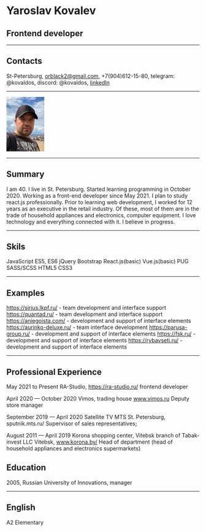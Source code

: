 # Yaroslav Kovalev

## Frontend developer

---

## Contacts

St-Petersburg,
orblack2@gmail.com,
+7(904)612-15-80,
telegram: @kovaldos,
discord: @kovaldos,
[linkedIn](http://www.linkedin.com/in/%D1%8F%D1%80%D0%BE%D1%81%D0%BB%D0%B0%D0%B2-%D0%BA%D0%BE%D0%B2%D0%B0%D0%BB%D0%B5%D0%B2-101b42165)

---

![Моё фото](photo.jpg)

---

## Summary

I am 40. I live in St. Petersburg. Started learning programming in October 2020. Working as a front-end developer since May 2021. I plan to study react.js professionally. Prior to learning web development, I worked for 12 years as an executive in the retail industry. Of these, most of them are in the trade of household appliances and electronics, computer equipment. I love technology and everything connected with it. I believe in progress.

---

## Skils

JavaScript ES5, ES6
jQuery
Bootstrap
React.js(basic)
Vue.js(basic)
PUG
SASS/SCSS
HTML5
CSS3

---

## Examples

https://sirius.lkpf.ru/ - team development and interface support
https://quantad.ru/ - team development and interface support
https://aniegoista.com/ - development and support of interface elements
https://aurinko-deluxe.ru/ - team interface development
https://parusa-group.ru/ - development and support of interface elements
https://fsk.ru/ - development and support of interface elements
https://rybavseti.ru/ - development and support of interface elements

---

## Professional Experience

May 2021 to Present
RA-Studio, https://ra-studio.ru/
frontend developer

April 2020 — October 2020
Vimos, trading house
www.vimos.ru
Deputy store manager

September 2019 — April 2020
Satellite TV MTS
St. Petersburg, sputnik.mts.ru/
Supervisor of sales representatives;

August 2011 — April 2019
Korona shopping center, Vitebsk branch of Tabak-invest LLC
Vitebsk, www.korona.by/
Head of department (head of household appliances and electronics supermarkets)

## Education

2005, Russian University of Innovations, manager

---

## English

A2 Elementary
